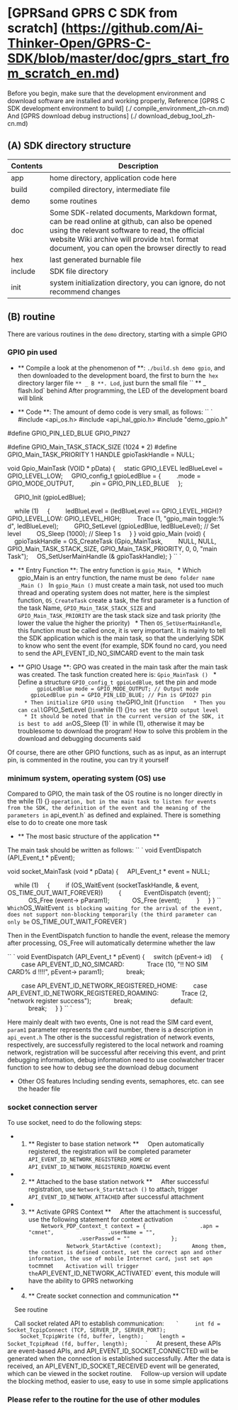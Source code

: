 [GPRS ​​and GPRS C SDK from scratch] (https://github.com/Ai-Thinker-Open/GPRS-C-SDK/blob/master/doc/gprs_start_from_scratch_en.md)
===========


Before you begin, make sure that the development environment and download software are installed and working properly,
Reference [GPRS ​​C SDK development environment to build] (./ compile_environment_zh-cn.md)
And [GPRS ​​download debug instructions] (./ download_debug_tool_zh-cn.md)

## (A) SDK directory structure

| Contents | Description |
| ---     | --- |
|app      |home directory, application code here
|build    | compiled directory, intermediate file |
|demo     | some routines |
| doc     | Some SDK-related documents, Markdown format, can be read online at github, can also be opened using the relevant software to read, the official website Wiki archive will provide `html` format document, you can open the browser directly to read
| hex     | last generated burnable file |
| include | SDK file directory |
| init    | system initialization directory, you can ignore, do not recommend changes |

## (B) routine

There are various routines in the `demo` directory, starting with a simple GPIO

### GPIO pin used

* ** Compile a look at the phenomenon of **: `./build.sh demo gpio`, and then downloaded to the development board, the first to burn the` hex` directory larger file `** _ B **. Lod`, just burn the small file `` ** _ flash.lod` behind
After programming, the LED of the development board will blink

* ** Code **: The amount of demo code is very small, as follows:
`` `
#include <api_os.h>
#include <api_hal_gpio.h>
#include "demo_gpio.h"

#define GPIO_PIN_LED_BLUE GPIO_PIN27

#define GPIO_Main_TASK_STACK_SIZE (1024 * 2)
#define GPIO_Main_TASK_PRIORITY 1
HANDLE gpioTaskHandle = NULL;

void Gpio_MainTask (VOID * pData)
{
    static GPIO_LEVEL ledBlueLevel = GPIO_LEVEL_LOW;
    GPIO_config_t gpioLedBlue = {
        .mode = GPIO_MODE_OUTPUT,
        .pin = GPIO_PIN_LED_BLUE
    };

    GPIO_Init (gpioLedBlue);

    while (1)
    {
        ledBlueLevel = (ledBlueLevel == GPIO_LEVEL_HIGH)? GPIO_LEVEL_LOW: GPIO_LEVEL_HIGH;
        Trace (1, "gpio_main toggle:% d", ledBlueLevel);
        GPIO_SetLevel (gpioLedBlue, ledBlueLevel); // Set level
        OS_Sleep (1000); // Sleep 1 s
    }
}
void gpio_Main (void)
{
    gpioTaskHandle = OS_CreateTask (Gpio_MainTask,
        NULL, NULL, GPIO_Main_TASK_STACK_SIZE, GPIO_Main_TASK_PRIORITY, 0, 0, "main Task");
    OS_SetUserMainHandle (& gpioTaskHandle);
}
`` `

* ** Entry Function **: The entry function is `gpio_Main`,
  * Which gpio_Main is an entry function, the name must be `demo folder name _Main ()`
  In `gpio_Main ()` must create a main task, not used too much thread and operating system does not matter, here is the simplest function, `OS_CreateTask` create a task, the first parameter is a function of the task Name, `GPIO_Main_TASK_STACK_SIZE` and` GPIO_Main_TASK_PRIORITY` are the task stack size and task priority (the lower the value the higher the priority)
  * Then `OS_SetUserMainHandle`, this function must be called once, it is very important. It is mainly to tell the SDK application which is the main task, so that the underlying SDK to know who sent the event (for example, SDK found no card, you need to send the API_EVENT_ID_NO_SIMCARD event to the main task

* ** GPIO Usage **: GPO was created in the main task after the main task was created. The task function created here is: `Gpio_MainTask ()`
  * Define a structure `GPIO_config_t gpioLedBlue`, set the pin and mode
    `` `
    gpioLedBlue mode = GPIO_MODE_OUTPUT; // Output mode
    gpioLedBlue pin = GPIO_PIN_LED_BLUE; // Pin is GPIO27 pin
    `` `
  * Then initialize GPIO using the `GPIO_Init ()` function
  * Then you can call `GPIO_SetLevel ()` in `while (1) {}` to set the GPIO output level
  * It should be noted that in the current version of the SDK, it is best to add an `OS_Sleep (1)` in while (1), otherwise it may be troublesome to download the program! How to solve this problem in the download and debugging documents said

Of course, there are other GPIO functions, such as as input, as an interrupt pin, is commented in the routine, you can try it yourself



### minimum system, operating system (OS) use

Compared to GPIO, the main task of the OS routine is no longer directly in the while (1) {} `operation, but in the main task to listen for events from the SDK, the definition of the event and the meaning of the parameters in` api_event.h` as defined and explained. There is something else to do to create one more task

* ** The most basic structure of the application **

The main task should be written as follows:
`` `
void EventDispatch (API_Event_t * pEvent);

void socket_MainTask (void * pData)
{
    API_Event_t * event = NULL;

    while (1)
    {
        if (OS_WaitEvent (socketTaskHandle, & event, OS_TIME_OUT_WAIT_FOREVER))
        {
            EventDispatch (event);
            OS_Free (event-> pParam1);
            OS_Free (event);
        }
    }
}
`` `
Which `OS_WaitEvent` is blocking waiting for the arrival of the event, does not support non-blocking temporarily (the third parameter can only be` OS_TIME_OUT_WAIT_FOREVER`)

Then in the EventDispatch function to handle the event, release the memory after processing, OS_Free will automatically determine whether the law

`` `
void EventDispatch (API_Event_t * pEvent)
{
    switch (pEvent-> id)
    {
        case API_EVENT_ID_NO_SIMCARD:
            Trace (10, "!! NO SIM CARD% d !!!!", pEvent-> param1);
            break;

        case API_EVENT_ID_NETWORK_REGISTERED_HOME:
        case API_EVENT_ID_NETWORK_REGISTERED_ROAMING:
            Trace (2, "network register success");
            break;
            
        default:
            break;
    }
}
`` `

Here mainly dealt with two events,
One is not read the SIM card event, `param1` parameter represents the card number, there is a description in` api_event.h`
The other is the successful registration of network events, respectively, are successfully registered to the local network and roaming network, registration will be successful after receiving this event, and print debugging information, debug information need to use coolwatcher tracer function to see how to debug see the download debug document

* Other OS features
Including sending events, semaphores, etc. can see the header file


### socket connection server

To use socket, need to do the following steps:

* 1. ** Register to base station network **
    Open automatically registered, the registration will be completed parameter `API_EVENT_ID_NETWORK_REGISTERED_HOME` or` API_EVENT_ID_NETWORK_REGISTERED_ROAMING` event

* 2. ** Attached to the base station network **
    After successful registration, use `Network_StartAttach ()` to attach, trigger `API_EVENT_ID_NETWORK_ATTACHED` after successful attachment

* 3. ** Activate GPRS Context **
    After the attachment is successful, use the following statement for context activation
    `` `
    Network_PDP_Context_t context = {
                .apn = "cmnet",
                .userName = "",
                .userPasswd = ""
            };
            Network_StartActive (context);
    `` `
    Among them, the context is defined context, set the correct apn and other information, the use of mobile Internet card, just set apn to `cmnet`
    Activation will trigger the `API_EVENT_ID_NETWORK_ACTIVATED` event, this module will have the ability to GPRS networking

* 4. ** Create socket connection and communication **

    See routine

    Call socket related API to establish communication:
    `` `
    int fd = Socket_TcpipConnect (TCP, SERVER_IP, SERVER_PORT);
    Socket_TcpipWrite (fd, buffer, length);
    length = Socket_TcpipRead (fd, buffer, length);
    `` `
    At present, these APIs are event-based APIs, and API_EVENT_ID_SOCKET_CONNECTED will be generated when the connection is established successfully. After the data is received, an API_EVENT_ID_SOCKET_RECEIVED event will be generated, which can be viewed in the socket routine.
    Follow-up version will update the blocking method, easier to use, easy to use in some simple applications

### Please refer to the routine for the use of other modules
